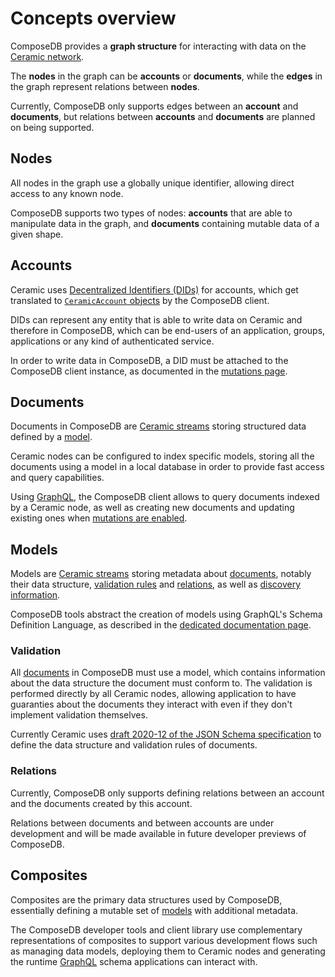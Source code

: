 # Concepts overview

<head>
  <meta name="robots" content="noindex" />
  <meta name="googlebot" content="noindex" />
</head>

ComposeDB provides a **graph structure** for interacting with data on the [Ceramic network](https://ceramic.network/).

The **nodes** in the graph can be **accounts** or **documents**, while the **edges** in the graph represent relations between **nodes**.

Currently, ComposeDB only supports edges between an **account** and **documents**, but relations between **accounts** and **documents** are planned on being supported.

## Nodes

All nodes in the graph use a globally unique identifier, allowing direct access to any known node.

ComposeDB supports two types of nodes: **accounts** that are able to manipulate data in the graph, and **documents** containing mutable data of a given shape.

## Accounts

Ceramic uses [Decentralized Identifiers (DIDs)](https://w3c.github.io/did-core/) for accounts, which get translated to [`CeramicAccount` objects](./interacting/queries.md#ceramicaccount-object) by the ComposeDB client.

DIDs can represent any entity that is able to write data on Ceramic and therefore in ComposeDB, which can be end-users of an application, groups, applications or any kind of authenticated service.

In order to write data in ComposeDB, a DID must be attached to the ComposeDB client instance, as documented in the [mutations page](./interacting/mutations.mdx).

## Documents

Documents in ComposeDB are [Ceramic streams](https://developers.ceramic.network/learn/advanced/overview/#streams) storing structured data defined by a [model](#models).

Ceramic nodes can be configured to index specific models, storing all the documents using a model in a local database in order to provide fast access and query capabilities.

Using [GraphQL](https://graphql.org/), the ComposeDB client allows to query documents indexed by a Ceramic node, as well as creating new documents and updating existing ones when [mutations are enabled](./interacting/mutations.mdx).

## Models

Models are [Ceramic streams](https://developers.ceramic.network/learn/advanced/overview/#streams) storing metadata about [documents](#documents), notably their data structure, [validation rules](#validation) and [relations](#relations), as well as [discovery information](./using-composites/discovery.mdx).

ComposeDB tools abstract the creation of models using GraphQL's Schema Definition Language, as described in the [dedicated documentation page](./creating-composites/schema.md).

### Validation

All [documents](#documents) in ComposeDB must use a model, which contains information about the data structure the document must conform to. The validation is performed directly by all Ceramic nodes, allowing application to have guaranties about the documents they interact with even if they don't implement validation themselves.

Currently Ceramic uses [draft 2020-12 of the JSON Schema specification](https://json-schema.org/specification-links.html#2020-12) to define the data structure and validation rules of documents.

### Relations

Currently, ComposeDB only supports defining relations between an account and the documents created by this account.

Relations between documents and between accounts are under development and will be made available in future developer previews of ComposeDB.

## Composites

Composites are the primary data structures used by ComposeDB, essentially defining a mutable set of [models](#models) with additional metadata.

The ComposeDB developer tools and client library use complementary representations of composites to support various development flows such as managing data models, deploying them to Ceramic nodes and generating the runtime [GraphQL](https://graphql.org/) schema applications can interact with.

